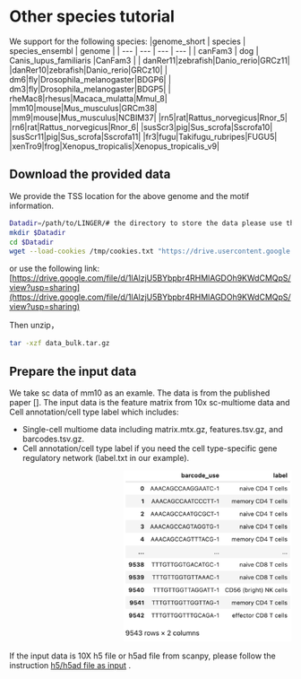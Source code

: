 # Other species tutorial
We support for the following species:
|genome_short  | species | species_ensembl | genome |
| --- | --- | --- | --- |
| canFam3 | dog | Canis_lupus_familiaris |CanFam3  | 
| danRer11|zebrafish|Danio_rerio|GRCz11|
|danRer10|zebrafish|Danio_rerio|GRCz10|
| dm6|fly|Drosophila_melanogaster|BDGP6|
| dm3|fly|Drosophila_melanogaster|BDGP5|
| rheMac8|rhesus|Macaca_mulatta|Mmul_8|
|mm10|mouse|Mus_musculus|GRCm38|
|mm9|mouse|Mus_musculus|NCBIM37|
|rn5|rat|Rattus_norvegicus|Rnor_5|
|rn6|rat|Rattus_norvegicus|Rnor_6|
|susScr3|pig|Sus_scrofa|Sscrofa10|
|susScr11|pig|Sus_scrofa|Sscrofa11|
|fr3|fugu|Takifugu_rubripes|FUGU5|
|xenTro9|frog|Xenopus_tropicalis|Xenopus_tropicalis_v9|
## Download the provided data 
We provide the TSS location for the above genome and the motif information.
```sh
Datadir=/path/to/LINGER/# the directory to store the data please use the absolute directory. Example: Datadir=/zfs/durenlab/palmetto/Kaya/SC_NET/code/github/combine/data/
mkdir $Datadir
cd $Datadir
wget --load-cookies /tmp/cookies.txt "https://drive.usercontent.google.com/download?export=download&confirm=$(wget --quiet --save-cookies /tmp/cookies.txt --keep-session-cookies --no-check-certificate 'https://drive.usercontent.google.com/download?id=1lAlzjU5BYbpbr4RHMlAGDOh9KWdCMQpS'  -O- | sed -rn 's/.*confirm=([0-9A-Za-z_]+).*/\1\n/p')&id=1lAlzjU5BYbpbr4RHMlAGDOh9KWdCMQpS" -O data_bulk.tar.gz && rm -rf /tmp/cookies.txt
```
or use the following link: [https://drive.google.com/file/d/1lAlzjU5BYbpbr4RHMlAGDOh9KWdCMQpS/view?usp=sharing](https://drive.google.com/file/d/1lAlzjU5BYbpbr4RHMlAGDOh9KWdCMQpS/view?usp=sharing)

Then unzip，
```sh
tar -xzf data_bulk.tar.gz
```
## Prepare the input data
We take sc data of mm10 as an examle. The data is from the published paper [].
The input data is the feature matrix from 10x sc-multiome data and Cell annotation/cell type label which includes: 
- Single-cell multiome data including matrix.mtx.gz, features.tsv.gz, and barcodes.tsv.gz.
- Cell annotation/cell type label if you need the cell type-specific gene regulatory network (label.txt in our example).
<div style="text-align: right">
  <img src="label_PBMC.png" alt="Image" width="300">
</div>  

If the input data is 10X h5 file or h5ad file from scanpy, please follow the instruction [h5/h5ad file as input](https://github.com/Durenlab/LINGER/blob/main/docs/h5_input.md) .


